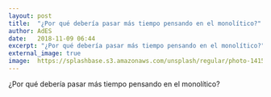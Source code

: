 ```yaml
---
layout: post
title:  "¿Por qué debería pasar más tiempo pensando en el monolítico?"
author: AdES
date:   2018-11-09 06:44
excerpt: "¿Por qué debería pasar más tiempo pensando en el monolítico?"
external_image: true
image:  https://splashbase.s3.amazonaws.com/unsplash/regular/photo-1415226161018-3ec581fa733d%3Fq%3D75%26w%3D1080%26h%3D1080%26fit%3Dmax%26fm%3Djpg%26s%3D496f2c7f1d5412bd52e7fe0655d460a6
---
```

¿Por qué debería pasar más tiempo pensando en el monolítico?